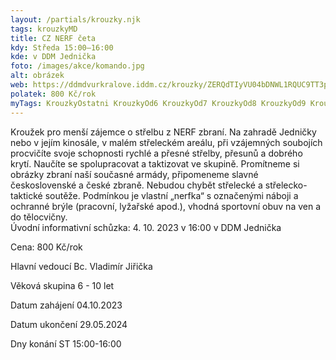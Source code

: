 ```yaml
---
layout: /partials/krouzky.njk
tags: krouzkyMD
title: CZ NERF četa
kdy: Středa 15:00–16:00
kde: v DDM Jednička
foto: /images/akce/komando.jpg
alt: obrázek
web: https://ddmdvurkralove.iddm.cz/krouzky/ZERQdTIyVU04bDNWL1RQUC9TT3pRRVRXUjdDQlVIT2hLbmt6S2cvdHY2TT0=
polatek: 800 Kč/rok
myTags: KrouzkyOstatni KrouzkyOd6 KrouzkyOd7 KrouzkyOd8 KrouzkyOd9 KrouzkyOd10
---
```



Kroužek pro menší zájemce o střelbu z NERF zbraní. Na zahradě Jedničky nebo v jejím kinosále, v malém střeleckém areálu, při vzájemných soubojích procvičíte svoje schopnosti rychlé a přesné střelby, přesunů a dobrého krytí. Naučíte se spolupracovat a taktizovat ve skupině. Promítneme si obrázky zbraní naší současné armády, připomeneme slavné československé a české zbraně. Nebudou chybět střelecké a střelecko-taktické soutěže. Podmínkou je vlastní „nerfka“ s označenými náboji a ochranné brýle (pracovní, lyžařské apod.), vhodná sportovní obuv na ven a do tělocvičny.\
Úvodní informativní schůzka: 4. 10. 2023 v 16:00 v DDM Jednička

Cena: 800 Kč/rok

Hlavní vedoucí Bc. Vladimír Jiřička

Věková skupina 6 - 10 let

Datum zahájení 04.10.2023

Datum ukončení 29.05.2024

Dny konání ST 15:00-16:00